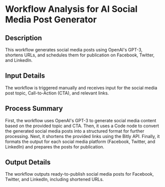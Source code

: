 # Workflow Analysis for AI Social Media Post Generator

## Description
This workflow generates social media posts using OpenAI's GPT-3, shortens URLs, and schedules them for publication on Facebook, Twitter, and LinkedIn.

## Input Details
The workflow is triggered manually and receives input for the social media post topic, Call-to-Action (CTA), and relevant links.

## Process Summary
First, the workflow uses OpenAI's GPT-3 to generate social media content based on the provided topic and CTA. Then, it uses a Code node to convert the generated social media posts into a structured format for further processing. Next, it shortens the provided links using the Bitly API. Finally, it formats the output for each social media platform (Facebook, Twitter, and LinkedIn) and prepares the posts for publication.

## Output Details
The workflow outputs ready-to-publish social media posts for Facebook, Twitter, and LinkedIn, including shortened URLs.
